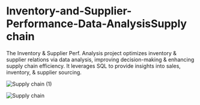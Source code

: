 # Inventory-and-Supplier-Performance-Data-AnalysisSupply chain 
The Inventory &amp; Supplier Perf. Analysis project optimizes inventory &amp; supplier relations via data analysis, improving decision-making &amp; enhancing supply chain efficiency. It leverages SQL to provide insights into sales, inventory, &amp; supplier sourcing.


![Supply chain (1)](https://github.com/user-attachments/assets/6f64c992-74a0-4f09-ba2c-62cda0793f0c)


![Supply chain](https://github.com/user-attachments/assets/bcb1f697-62ed-4270-9c82-b440a81f7f1e)
